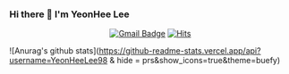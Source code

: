 ### Hi there 👋 I'm YeonHee Lee

<!--
**YeonHeeLee98/YeonHeeLee98** is a ✨ _special_ ✨ repository because its `README.md` (this file) appears on your GitHub profile.

Here are some ideas to get you started:

- 🔭 I’m currently working on ...
- 🌱 I’m currently learning ...
- 👯 I’m looking to collaborate on ...
- 🤔 I’m looking for help with ...
- 💬 Ask me about ...
- 📫 How to reach me: ...
- 😄 Pronouns: ...
- ⚡ Fun fact: ...
-->

 <div align=center>
	
 [![Gmail Badge](https://img.shields.io/badge/Gmail-d14836?style=flat-square&logo=Gmail&logoColor=white&link=mailto:yhlee98y@gmail.com)](mailto:yhlee98y@gmail.com)
[![Hits](https://hits.seeyoufarm.com/api/count/incr/badge.svg?url=https%3A%2F%2Fgithub.com%2FYeonHeeLee98&count_bg=%2379C83D&title_bg=%23555555&icon=&icon_color=%23E7E7E7&title=hits&edge_flat=false)](https://hits.seeyoufarm.com)
	
  </div>

![Anurag's github stats](https://github-readme-stats.vercel.app/api?username=YeonHeeLee98 & hide = prs&show_icons=true&theme=buefy)
